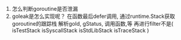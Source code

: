1. 怎么判断goroutine是否泄漏
2. goleak是怎么实现呢？
   在函数最后defer调用,
   通过runtime.Stack获取goroutine的跟踪栈
   解析goId, gStatus, 调用函数,等
   再进行filter不是(
       isTestStack
       isSyscallStack
       isStdLibStack
       isTraceStack
   )